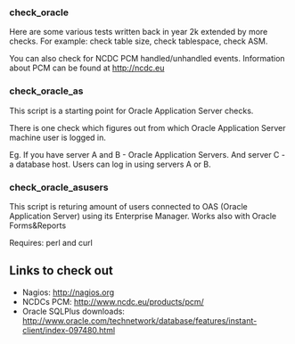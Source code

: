 ### check_oracle

Here are some various tests written back in year 2k extended by more checks. For example: check table size, check tablespace, check ASM.

You can also check for NCDC PCM handled/unhandled events. Information about PCM can be found at http://ncdc.eu

### check_oracle_as

This script is a starting point for Oracle Application Server checks.

There is one check which figures out from which Oracle Application Server machine user is logged in.

Eg. If you have server A and B - Oracle Application Servers. And server C - a database host. Users can log in using servers A or B.

### check_oracle_asusers

This script is returing amount of users connected to OAS (Oracle Application Server) using its Enterprise Manager. Works also with Oracle Forms&Reports

Requires: perl and curl

## Links to check out

* Nagios: http://nagios.org
* NCDCs PCM: http://www.ncdc.eu/products/pcm/
* Oracle SQLPlus downloads: http://www.oracle.com/technetwork/database/features/instant-client/index-097480.html

